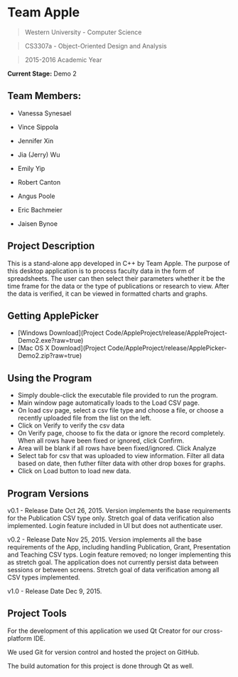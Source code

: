 # Team Apple

>Western University - Computer Science

>CS3307a - Object-Oriented Design and Analysis

>2015-2016 Academic Year

**Current Stage:** Demo 2

## Team Members:

* Vanessa Synesael  

* Vince Sippola

* Jennifer Xin

* Jia (Jerry) Wu  

* Emily Yip  

* Robert Canton  

* Angus Poole  

* Eric Bachmeier 

* Jaisen Bynoe

## Project Description

This is a stand-alone app developed in C++ by Team Apple. The purpose of this desktop application is to process faculty data in the form of spreadsheets. 
The user can then select their parameters whether it be the time frame for the data or the type of publications or research to view. 
After the data is verified, it can be viewed in formatted charts and graphs.

## Getting ApplePicker

* [Windows Download](Project Code/AppleProject/release/AppleProject-Demo2.exe?raw=true)
* [Mac OS X Download](Project Code/AppleProject/release/ApplePicker-Demo2.zip?raw=true)

## Using the Program

* Simply double-click the executable file provided to run the program.
* Main window page automatically loads to the Load CSV page.
* On load csv page, select a csv file type and choose a file, or choose a recently uploaded file from the list on the left.
* Click on Verify to verify the csv data
* On Verify page, choose to fix the data or ignore the record completely. When all rows have been fixed or ignored, click Confirm.
* Area will be blank if all rows have been fixed/ignored. Click Analyze
* Select tab for csv that was uploaded to view information. Filter all data based on date, 
then futher filter data with other drop boxes for graphs.
* Click on Load button to load new data.

## Program Versions

v0.1 - 		Release Date Oct 26, 2015.
			Version implements the base requirements for the Publication CSV type only. 
			Stretch goal of data verification also implemented. 
			Login feature included in UI but does not authenticate user.

v0.2 - 		Release Date Nov 25, 2015.
			Version implements all the base requirements of the App, including handling Publication, Grant, Presentation and Teaching CSV typs. 
			Login feature removed; no longer implementing this as stretch goal.
			The application does not currently persist data between sessions or between screens.
			Stretch goal of data verification among all CSV types implemented.
			
v1.0 - 		Release Date Dec 9, 2015.

## Project Tools

For the development of this application we used Qt Creator for our cross-platform IDE. 

We used Git for version control and hosted the project on GitHub.

The build automation for this project is done through Qt as well.
